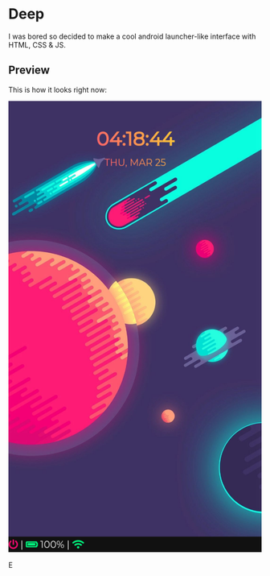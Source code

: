 # Deep

I was bored so decided to make a cool android launcher-like interface with HTML, CSS & JS.

## Preview

This is how it looks right now:

![](preview/shot-1.png)

E
